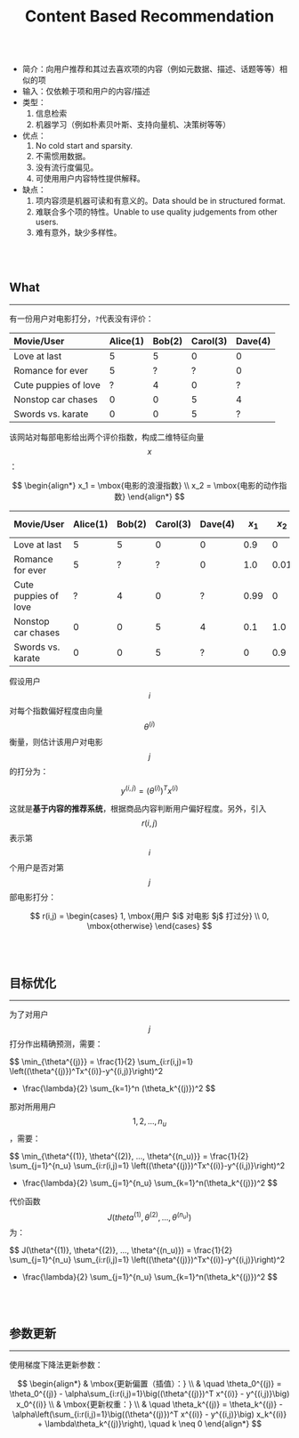 # <center>Content Based Recommendation</center>



<br></br>

* 简介：向用户推荐和其过去喜欢项的内容（例如元数据、描述、话题等等）相似的项
* 输入：仅依赖于项和用户的内容/描述
* 类型：
    1. 信息检索
    2. 机器学习（例如朴素贝叶斯、支持向量机、决策树等等）
* 优点：
    1. No cold start and sparsity.
    2. 不需惯用数据。
    3. 没有流行度偏见。
    4. 可使用用户内容特性提供解释。
* 缺点：
    1. 项内容须是机器可读和有意义的。Data should be in structured format.
    2. 难联合多个项的特性。Unable to use quality judgements from other users.
    3. 难有意外，缺少多样性。

<br></br>



## What
----
有一份用户对电影打分，`?`代表没有评价：

| Movie/User           | Alice(1) | Bob(2) | Carol(3) | Dave(4) |
|:---------------------|:---------|:-------|:---------|:--------|
| Love at last         | 5        | 5      | 0        | 0       |
| Romance for ever     | 5        | ?      | ?        | 0       |
| Cute puppies of love | ?        | 4      | 0        | ?       |
| Nonstop car chases   | 0        | 0      | 5        | 4       |
| Swords vs. karate    | 0        | 0      | 5        | ?       |


该网站对每部电影给出两个评价指数，构成二维特征向量$$x$$：

$$
\begin{align*}
x_1 = \mbox{电影的浪漫指数} \\
x_2 = \mbox{电影的动作指数}
\end{align*}
$$

| Movie/User           | Alice(1) | Bob(2) | Carol(3) | Dave(4) | $$x_1$$ | $$x_2$$ |
|:---------------------|:---------|:-------|:---------|:--------|:--------|:--------|
| Love at last         | 5        | 5      | 0        | 0       | 0.9     | 0       |
| Romance for ever     | 5        | ?      | ?        | 0       | 1.0     | 0.01    |
| Cute puppies of love | ?        | 4      | 0        | ?       | 0.99    | 0       |
| Nonstop car chases   | 0        | 0      | 5        | 4       | 0.1     | 1.0     |
| Swords vs. karate    | 0        | 0      | 5        | ?       | 0       | 0.9     |

假设用户$$i$$对每个指数偏好程度由向量$$\theta^{(i)}$$衡量，则估计该用户对电影$$j$$的打分为：

$$
y^{(i, j)} = (\theta^{(i)})^T x^{(i)}
$$

这就是**基于内容的推荐系统**，根据商品内容判断用户偏好程度。另外，引入$$r(i,j)$$表示第$$i$$个用户是否对第$$j$$部电影打分：

$$
r(i,j) =
\begin{cases}
1, \mbox{用户 $i$ 对电影 $j$ 打过分} \\
0, \mbox{otherwise}
\end{cases}
$$

<br></br>



## 目标优化
----
为了对用户$$j$$打分作出精确预测，需要：

$$
\min_{\theta^{(j)}} = \frac{1}{2} \sum_{i:r(i,j)=1} \left((\theta^{(j)})^Tx^{(i)}-y^{(i,j)}\right)^2
+ \frac{\lambda}{2} \sum_{k=1}^n (\theta_k^{(j)})^2
$$

那对所用用户$$1, 2, ... , n_u$$，需要：

$$
\min_{\theta^{(1)}, \theta^{(2)}, ..., \theta^{(n_u)}} = \frac{1}{2} \sum_{j=1}^{n_u} \sum_{i:r(i,j)=1} \left((\theta^{(j)})^Tx^{(i)}-y^{(i,j)}\right)^2
+ \frac{\lambda}{2} \sum_{j=1}^{n_u} \sum_{k=1}^n(\theta_k^{(j)})^2
$$

代价函数$$J(theta^{(1)}, \theta^{(2)}, ..., \theta^{(n_u)})$$为：

$$
J(\theta^{(1)}, \theta^{(2)}, ..., \theta^{(n_u)}) = \frac{1}{2} \sum_{j=1}^{n_u} \sum_{i:r(i,j)=1} \left((\theta^{(j)})^Tx^{(i)}-y^{(i,j)}\right)^2
+ \frac{\lambda}{2} \sum_{j=1}^{n_u} \sum_{k=1}^n(\theta_k^{(j)})^2
$$

<br></br>



## 参数更新
----
使用梯度下降法更新参数：

$$
\begin{align*}
& \mbox{更新偏置（插值）：} \\
& \quad \theta_0^{(j)} = \theta_0^{(j)} - \alpha\sum_{i:r(i,j)=1}\big((\theta^{(j)})^T x^{(i)} - y^{(i,j)}\big) x_0^{(i)} \\
& \mbox{更新权重：} \\
& \quad \theta_k^{(j)} = \theta_k^{(j)} - \alpha\left(\sum_{i:r(i,j)=1}\big((\theta^{(j)})^T x^{(i)} - y^{(i,j)}\big) x_k^{(i)} + \lambda\theta_k^{(j)}\right), \quad k \neq 0
\end{align*}
$$